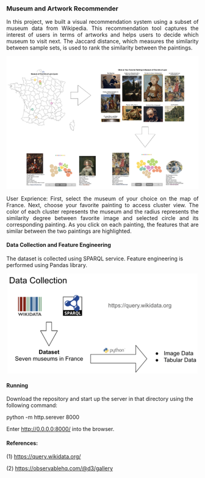 ### Museum and Artwork Recommender 
<p align = "justify">
In this project, we built a visual recommendation system using a subset of museum data from Wikipedia. This recommendation tool captures the interest of users in terms of artworks and  helps users to decide which museum to visit next. The Jaccard distance, which measures the similarity between sample sets, is used to rank the similarity between the paintings. 
</p>
<p align = "center">
	<img src = "https://github.com/rojinnew/Museum_Recommender/blob/master/screen_shot.png">
</p>
<p align = "justify">
User Exprience: First, select the museum of your choice on the map of France. Next, choose your favorite painting to access cluster view. The color of each cluster represents the museum and the radius represents the similarity degree between favorite image and selected circle and its corresponding painting. As you click on each painting, the features that are similar between the two paintings are highlighted.  
</p>

#### Data Collection and Feature Engineering 

The dataset is collected using SPARQL service. Feature engineering is performed using Pandas library.

<p align = "center">
	<img src = "https://github.com/rojinnew/Museum_Recommender/blob/master/data_collection_feature_engineering.png" width="500">
</p>

#### Running 

Download the repository and start up the server in that directory using the following command: 

python -m http.serever 8000
 
Enter http://0.0.0.0:8000/ into the browser.
#### References:

(1) https://query.wikidata.org/

(2) https://observablehq.com/@d3/gallery 

